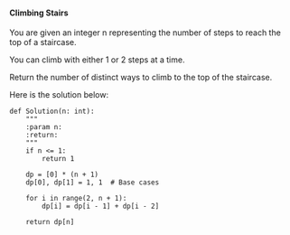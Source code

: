 #### Climbing Stairs

You are given an integer n representing the number of steps to reach the top of a staircase. 

You can climb with either 1 or 2 steps at a time.

Return the number of distinct ways to climb to the top of the staircase.


Here is the solution below:

```
def Solution(n: int):
    """
    :param n:
    :return:
    """
    if n <= 1:
        return 1

    dp = [0] * (n + 1)
    dp[0], dp[1] = 1, 1  # Base cases

    for i in range(2, n + 1):
        dp[i] = dp[i - 1] + dp[i - 2]

    return dp[n]
```